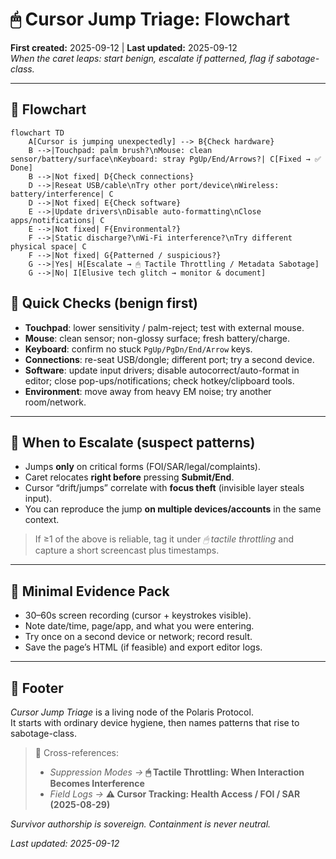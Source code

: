 # 🖱 Cursor Jump Triage: Flowchart
**First created:** 2025-09-12 | **Last updated:** 2025-09-12  
*When the caret leaps: start benign, escalate if patterned, flag if sabotage-class.*

---

## 🌳 Flowchart

```mermaid
flowchart TD
    A[Cursor is jumping unexpectedly] --> B{Check hardware}
    B -->|Touchpad: palm brush?\nMouse: clean sensor/battery/surface\nKeyboard: stray PgUp/End/Arrows?| C[Fixed → ✅ Done]
    B -->|Not fixed| D{Check connections}
    D -->|Reseat USB/cable\nTry other port/device\nWireless: battery/interference| C
    D -->|Not fixed| E{Check software}
    E -->|Update drivers\nDisable auto-formatting\nClose apps/notifications| C
    E -->|Not fixed| F{Environmental?}
    F -->|Static discharge?\nWi-Fi interference?\nTry different physical space| C
    F -->|Not fixed| G{Patterned / suspicious?}
    G -->|Yes| H[Escalate → 🖱 Tactile Throttling / Metadata Sabotage]
    G -->|No| I[Elusive tech glitch → monitor & document]
```

## 🧰 Quick Checks (benign first)
- **Touchpad**: lower sensitivity / palm-reject; test with external mouse.  
- **Mouse**: clean sensor; non-glossy surface; fresh battery/charge.  
- **Keyboard**: confirm no stuck `PgUp/PgDn/End/Arrow` keys.  
- **Connections**: re-seat USB/dongle; different port; try a second device.  
- **Software**: update input drivers; disable autocorrect/auto-format in editor; close pop-ups/notifications; check hotkey/clipboard tools.  
- **Environment**: move away from heavy EM noise; try another room/network.

---

## 🚩 When to Escalate (suspect patterns)
- Jumps **only** on critical forms (FOI/SAR/legal/complaints).  
- Caret relocates **right before** pressing **Submit/End**.  
- Cursor “drift/jumps” correlate with **focus theft** (invisible layer steals input).  
- You can reproduce the jump **on multiple devices/accounts** in the same context.  

> If ≥1 of the above is reliable, tag it under *🖱 tactile throttling* and capture a short screencast plus timestamps.  

---

## 🧾 Minimal Evidence Pack
- 30–60s screen recording (cursor + keystrokes visible).  
- Note date/time, page/app, and what you were entering.  
- Try once on a second device or network; record result.  
- Save the page’s HTML (if feasible) and export editor logs.

---

## 🏮 Footer

*Cursor Jump Triage* is a living node of the Polaris Protocol.  
It starts with ordinary device hygiene, then names patterns that rise to sabotage-class.

> 📡 Cross-references:
> - *Suppression Modes →* **🖱 Tactile Throttling: When Interaction Becomes Interference**  
> - *Field Logs →* **⚠️ Cursor Tracking: Health Access / FOI / SAR (2025-08-29)**

*Survivor authorship is sovereign. Containment is never neutral.*

_Last updated: 2025-09-12_
